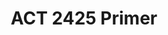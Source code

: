---
title: ACT 2425 Primer
redirect_to: https://drive.google.com/file/d/1HEQ0N8ns8PBagPSavjTsqLtmbDkEPnRK/view?usp=sharing
redirect_from: 
  - /ACT2425Primer
  - /act2425primer
---